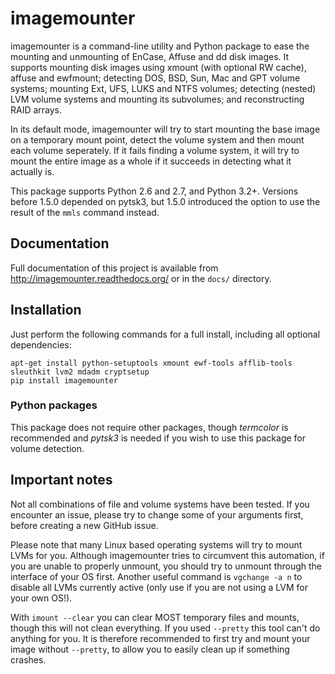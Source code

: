 imagemounter
============

imagemounter is a command-line utility and Python package to ease the mounting and unmounting of EnCase, Affuse and dd
disk images. It supports mounting disk images using xmount (with optional RW cache), affuse and ewfmount;
detecting DOS, BSD, Sun, Mac and GPT volume systems; mounting Ext, UFS, LUKS and NTFS volumes; detecting (nested) LVM
volume systems and mounting its subvolumes; and reconstructing RAID arrays.

In its default mode, imagemounter will try to start mounting the base image on a temporary mount point,
detect the volume system and then mount each volume seperately. If it fails finding a volume system,
it will try to mount the entire image as a whole if it succeeds in detecting what it actually is.

This package supports Python 2.6 and 2.7, and Python 3.2+. Versions before 1.5.0 depended on pytsk3, but 1.5.0
introduced the option to use the result of the `mmls` command instead.

Documentation
-------------
Full documentation of this project is available from http://imagemounter.readthedocs.org/ or in the `docs/` directory.

Installation
------------
Just perform the following commands for a full install, including all optional dependencies:

    apt-get install python-setuptools xmount ewf-tools afflib-tools sleuthkit lvm2 mdadm cryptsetup
    pip install imagemounter

### Python packages
This package does not require other packages, though _termcolor_ is recommended and _pytsk3_ is needed if you wish to
use this package for volume detection.

Important notes
---------------
Not all combinations of file and volume systems have been tested. If you encounter an issue, please try to change some
of your arguments first, before creating a new GitHub issue.

Please note that many Linux based operating systems will try to mount LVMs for you. Although imagemounter tries to
circumvent this automation, if you are unable to properly unmount, you should try to unmount through the interface of
your OS first. Another useful command is `vgchange -a n` to disable all LVMs currently active (only use if you are not
using a LVM for your own OS!).

With `imount --clear` you can clear MOST temporary files and mounts, though this will not clean everything. If you used
`--pretty` this tool can't do anything for you. It is therefore recommended to first try and mount your image without
`--pretty`, to allow you to easily clean up if something crashes.
